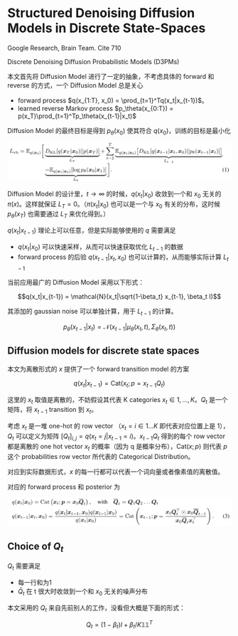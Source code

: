 # Structured Denoising Diffusion Models in Discrete State-Spaces
Google Research, Brain Team. Cite 710

Discrete Denoising Diffusion Probabilistic Models (D3PMs)

本文首先将 Diffusion Model 进行了一定的抽象，不考虑具体的 forward 和 reverse 的方式，一个 Diffusion Model 总是关心
- forward process $q(x_{1:T}, x_0) = \prod_{t=1}^Tq(x_t|x_{t-1})$。
- learned reverse Markov process $p_\theta(x_{0:T}) = p(x_T)\prod_{t=1}^Tp_\theta(x_{t-1}|x_t)$

Diffusion Model 的最终目标是得到 $p_\theta(x_0)$ 使其符合 $q(x_0)$，训练的目标是最小化

![](../imgs/D3PM1.png)

Diffusion Model 的设计里，$t\rightarrow\infty$ 的时候，$q(x_t | x_0)$ 收敛到一个和 $x_0$ 无关的 $\pi(x)$。这样就保证 $L_T = 0$。（$\pi(x_t|x_0)$ 也可以是一个与 $x_0$ 有关的分布，这时候 $p_\theta(x_T)$ 也需要通过 $L_T$ 来优化得到。）

$q(x_t|x_{t-1})$ 理论上可以任意，但是实际能够使用的 $q$ 需要满足
- $q(x_t | x_0)$ 可以快速采样，从而可以快速获取优化 $L_{t-1}$ 的数据
- forward process 的后验 $q(x_{t-1}|x_t, x_0)$ 也可以计算的，从而能够实际计算 $L_{t-1}$

当前应用最广的 Diffusion Model 采用以下形式：

$$q(x_t|x_{t-1}) = \mathcal{N}(x_t|\sqrt{1-\beta_t} x_{t-1}, \beta_t I)$$

其添加的 gaussian noise 可以单独计算，用于 $L_{t-1}$ 的计算。

$$p_\theta(x_{t-1}| x_t) = \mathcal{N}(x_{t-1}| \mu_\theta(x_t, t), \Sigma_\theta(x_t, t))$$

## Diffusion models for discrete state spaces

本文为离散形式的 $x$ 提供了一个 forward transition model 的方案

$$q(x_t| x_{t-1}) = \text{Cat}(x_t; p=x_{t-1}Q_t)$$

这里的 $x_t$ 取值是离散的，不妨假设其代表 K categories $x_t\in 1,...,K$。$Q_t$ 是一个矩阵，将 $x_{t-1}$ transition 到 $x_t$。

考虑 $x_t$ 是一堆 one-hot 的 row vector （$x_t=i\in 1...K$ 即代表对应位置上是 1），$Q_t$ 可以定义为矩阵 $[Q_t]_{i,j} = q(x_t=j| x_{t-1}=i)$。$x_{t-1}Q_t$ 得到的每个 row vector 都是离散的 one hot vector $x_t$ 的概率（因为 q 是概率分布），$\text{Cat}(x;p)$ 则代表 $p$ 这个 probabilities row vector 所代表的 Categorical Distribution。

对应到实际数据形式，$x$ 的每一行都可以代表一个词向量或者像素值的离散值。

对应的 forward process 和 posterior 为

![](../imgs/D3PM2.png)

## Choice of $Q_t$

$Q_t$ 需要满足
- 每一行和为1
- $\bar{Q}_t$ 在 t 很大时收敛到一个和 $x_0$ 无关的噪声分布

本文采用的 $Q_t$ 来自先前别人的工作，没看但大概是下面的形式：

$$Q_t = (1-\beta_t)I + \beta_t/K\mathbb{11}^T$$
